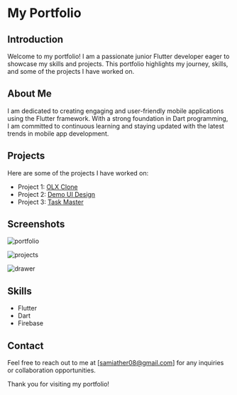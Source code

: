 # My Portfolio

## Introduction
Welcome to my portfolio! I am a passionate junior Flutter developer eager to showcase my skills and projects. This portfolio highlights my journey, skills, and some of the projects I have worked on.

## About Me
I am dedicated to creating engaging and user-friendly mobile applications using the Flutter framework. With a strong foundation in Dart programming, I am committed to continuous learning and staying updated with the latest trends in mobile app development.

## Projects
Here are some of the projects I have worked on:

- Project 1: [OLX Clone]([link-to-project](https://github.com/SamiAther08/OLX-_Clone))
- Project 2: [Demo UI Design]([link-to-project](https://github.com/SamiAther08/Flutter_UI_Demo_Design))
- Project 3: [Task Master]([link-to-project](https://github.com/SamiAther08/Task_Master))


## Screenshots

![portfolio](https://github.com/SamiAther08/Task_Master/assets/99541104/61470ba9-6a10-40c6-9ed6-fe16a7ec226a)


![projects](https://github.com/SamiAther08/Task_Master/assets/99541104/fa970adf-1238-41e7-8dd9-8b7b254a9d3e)


![drawer](https://github.com/SamiAther08/Task_Master/assets/99541104/f7074ac3-35a5-4fbf-a6a8-d27f2c995b41)


## Skills
- Flutter
- Dart
- Firebase

## Contact
Feel free to reach out to me at [samiather08@gmail.com] for any inquiries or collaboration opportunities.

Thank you for visiting my portfolio!

